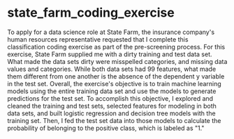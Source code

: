 # state_farm_coding_exercise
To apply for a data science role at State Farm, the insurance company's human resources representative requested that I complete this classification coding exercise as part of the pre-screening process. For this exercise, State Farm supplied me with a dirty training and test data set. What made the data sets dirty were misspelled categories, and missing data values and categories. While both data sets had 99 features, what made them different from one another is the absence of the dependent y variable in the test set. Overall, the exercise's objective is to train machine learning models using the entire training data set and use the models to generate predictions for the test set. To accomplish this objective, I explored and cleaned the training and test sets, selected features for modeling in both data sets, and built logistic regression and decision tree models with the training set. Then, I fed the test set data into those models to calculate the probability of belonging to the positive class, which is labeled as "1." 
